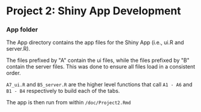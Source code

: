 # Project 2: Shiny App Development
### App folder

The App directory contains the app files for the Shiny App (i.e., ui.R and server.R).
 
 The files prefixed by "A" contain the ui files, while the files prefixed by "B" contain the server files.
 This was done to ensure all files load in a consistent order.

`A7_ui.R` and `B5_server.R` are the higher level functions that call `A1 - A6` and `B1 - B4` respectively to build each of the tabs.

The app is then run from within `/doc/Project2.Rmd`
